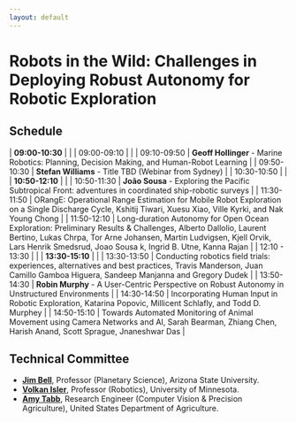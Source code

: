 ```yaml
---
layout: default
---
```


# **Robots in the Wild: Challenges in Deploying Robust Autonomy for Robotic Exploration**

## **Schedule**

| **09:00-10:30** |  | 
| 09:00-09:10 |  | 
| 09:10-09:50 | **Geoff Hollinger** - Marine Robotics: Planning, Decision Making, and Human-Robot Learning | 
| 09:50-10:30 | **Stefan Williams** - Title TBD (Webinar from Sydney) | 
| 10:30-10:50 |  | 
| **10:50-12:10** |  | 
| 10:50-11:30 | **Jo&atilde;o Sousa** - Exploring the Pacific Subtropical Front: adventures in coordinated ship-robotic surveys | 
| 11:30-11:50 | ORangE: Operational Range Estimation for Mobile Robot Exploration on a Single Discharge Cycle, Kshitij Tiwari, Xuesu Xiao, Ville Kyrki, and Nak Young Chong | 
| 11:50-12:10 | Long-duration Autonomy for Open Ocean Exploration: Preliminary Results & Challenges, Alberto Dallolio, Laurent Bertino, Lukas Chrpa, Tor Arne Johansen, Martin Ludvigsen, Kjell Orvik, Lars Henrik Smedsrud, Joao Sousa k, Ingrid B. Utne, Kanna Rajan | 
| 12:10 - 13:30 |  | 
| **13:30-15:10** |  | 
| 13:30-13:50 | Conducting robotics field trials: experiences, alternatives and best practices, Travis Manderson, Juan Camillo Gamboa Higuera, Sandeep Manjanna and Gregory Dudek | 
| 13:50-14:30 | **Robin Murphy** - A User-Centric Perspective on Robust Autonomy in Unstructured Environments | 
| 14:30-14:50 | Incorporating Human Input in Robotic Exploration, Katarina Popovic, Millicent Schlafly, and Todd D. Murphey | 
| 14:50-15:10 | Towards Automated Monitoring of Animal Movement using Camera Networks and AI, Sarah Bearman, Zhiang Chen, Harish Anand, Scott Sprague, Jnaneshwar Das | 

## **Technical Committee**

* [**Jim Bell**](http://jimbell.sese.asu.edu/), Professor (Planetary Science), Arizona State University. 
* [**Volkan Isler**](https://www-users.cs.umn.edu/~isler/), Professor (Robotics), University of Minnesota.
* [**Amy Tabb**](https://amytabb.com/), Research Engineer (Computer Vision & Precision Agriculture), United States Department of Agriculture. 